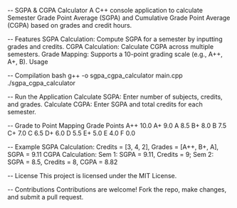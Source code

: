-- SGPA & CGPA Calculator
A C++ console application to calculate Semester Grade Point Average (SGPA) and Cumulative Grade Point Average (CGPA) based on grades and credit hours.

-- Features
SGPA Calculation: Compute SGPA for a semester by inputting grades and credits.
CGPA Calculation: Calculate CGPA across multiple semesters.
Grade Mapping: Supports a 10-point grading scale (e.g., A++, A+, B).
Usage

-- Compilation
bash
g++ -o sgpa_cgpa_calculator main.cpp
./sgpa_cgpa_calculator

-- Run the Application
Calculate SGPA: Enter number of subjects, credits, and grades.
Calculate CGPA: Enter SGPA and total credits for each semester.

-- Grade to Point Mapping
Grade	Points
A++	        10.0
A+	        9.0
A	          8.5
B+	        8.0
B	          7.5
C+	        7.0
C	          6.5
D+	        6.0
D	          5.5
E+	        5.0
E	          4.0
F	          0.0

-- Example
SGPA Calculation: Credits = [3, 4, 2], Grades = [A++, B+, A], SGPA = 9.11
CGPA Calculation: Sem 1: SGPA = 9.11, Credits = 9; Sem 2: SGPA = 8.5, Credits = 8, CGPA = 8.82

-- License
This project is licensed under the MIT License.

-- Contributions
Contributions are welcome! Fork the repo, make changes, and submit a pull request.

